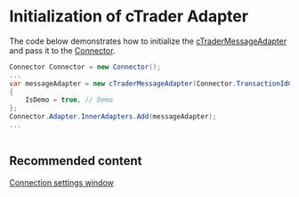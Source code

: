 # Initialization of cTrader Adapter

The code below demonstrates how to initialize the [cTraderMessageAdapter](xref:StockSharp.cTrader.cTraderMessageAdapter) and pass it to the [Connector](xref:StockSharp.Algo.Connector).

```cs
Connector Connector = new Connector();
...
var messageAdapter = new cTraderMessageAdapter(Connector.TransactionIdGenerator)
{
	IsDemo = true, // Demo
};
Connector.Adapter.InnerAdapters.Add(messageAdapter);
...
							
```

## Recommended content

[Connection settings window](../../../graphical_user_interface/connection_settings_window.md)